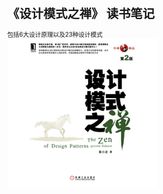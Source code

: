 # 《设计模式之禅》 读书笔记
包括6大设计原理以及23种设计模式<br/>
![图片去火星了](https://github.com/ZephyrLai/DesignPattern4J/raw/master/resources/images/book.jpg)